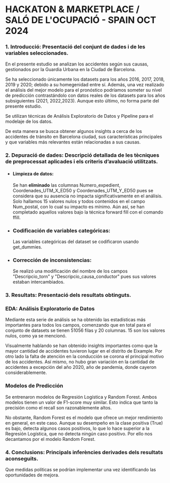 # HACKATON & MARKETPLACE / SALÓ DE L'OCUPACIÓ - SPAIN OCT 2024

### 1. Introducció: Presentació del conjunt de dades i de les variables seleccionades.

En el presente estudio se analizan los accidentes según sus causas, gestionados por la Guardia Urbana en la Ciudad de Barcelona.

Se ha seleccionado únicamente los datasets para los años 2016, 2017, 2018, 2019 y 2020; debido a su homegenidad entre sí. Además, una vez realizado el análisis del mejor modelo para el pronóstico podríamos someter su nível de predicción contrastándolo con datos reales de los datasets para los años subsiguientes (2021, 2022,2023). Aunque esto último, no forma parte del presente estudio.

Se utilizan técnicas de Análisis Exploratorio de Datos y Pipeline para el modelaje de los datos. 

De esta manera se busca obtener algunos insights a cerca de los accidentes de tránsito en Barcelona ciudad, sus características principales y que variables más relevantes están relacionadas a sus causas. 


### 2. Depuració de dades: Descripció detallada de les tècniques de preprocessat aplicades i els criteris d’avaluació utilitzats.

- #### Limpieza de datos:
  Se han **eliminado** las columnas Numero_expedient, Coordenades_UTM_X_ED50 y Coordenades_UTM_Y_ED50 pues se considera que su ausencia no impacta significativamente en el análisis.
  Solo hallamos 15 valores nulos y todos contenidos en el campo Num_postal, con lo cual su impacto es mínimo. Aún así, se han completado aquellos valores bajo la técnica forward fill con el comando     ffill. 

- ### Codificación de variables categóricas:
  Las variables categóricas del dataset se codificaron usando get_dummies.

- ### Corrección de inconsistencias: 
  Se realizó una modificación del nombre de los campos "Descripcio_torn" y "Descripcio_causa_conductor" pues sus valores estaban intercambiados.


### 3. Resultats: Presentació dels resultats obtinguts.

### EDA: Análisis Exploratorio de Datos
   Mediante esta serie de análisis se ha obtenido las estadísticas más importantes para todos los campos, comenzando que en total para el conjunto de datasets se tienen 51056 filas y 20 columnas. 15         son los valores nulos, como ya se mencionó. 
   
   Visualmente hablando se han obtenido insights importantes como que la mayor cantidad de accidentes tuvieron lugar en el distrito de Eixample. Por otro lado la falta de atención en la conducción se      corona  el principal motivo de los accidentes. Así mismo, no hubo gran variación en la cantidad de accidentes a excepción del año 2020, año de pandemia, donde cayeron considerablemente.
  
### Modelos de Predicción

  Se entrenaron modelos de Regresión Logística y Random Forest. Ambos modelos tienen un valor de F1-score muy similar. Esto indica que tanto la precisión como el recall son razonablemente altos. 

  No obstante, Random Forest es el modelo que ofrece un mejor rendimiento en general, en este caso. Aunque su desempeño en la clase positiva (True) es bajo, detecta algunos casos positivos, lo que lo hace superior a la Regresión Logística, que no detecta ningún caso positivo. Por ello nos decantamos por el modelo Random Forest.

### 4. Conclusions: Principals inferències derivades dels resultats aconseguits.

  Que medidas políticas se podrían implementar una vez identificando las oportunidades de mejora.




